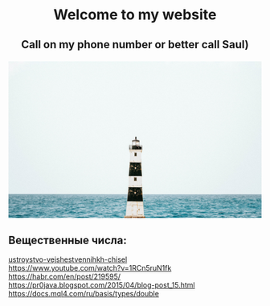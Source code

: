 <h1><p align="center">Welcome to my website</p></h1>
<h2><p align ="center">Call on my phone number or better call Saul)</p></h2>
<img src="photo-of-lighthouse-near-sea.jpg" alt="Background my site">
<h2>Вещественные числа:</h2>

<a href="https://javarush.ru/groups/posts/2136-ustroystvo-vejshestvennihkh-chisel">ustroystvo-vejshestvennihkh-chisel</a> <br>
<a href="https://www.youtube.com/watch?v=1RCn5ruN1fk">https://www.youtube.com/watch?v=1RCn5ruN1fk</a> <br>
<a href="https://habr.com/en/post/219595/">https://habr.com/en/post/219595/</a> <br>
<a href="https://pr0java.blogspot.com/2015/04/blog-post_15.html/">https://pr0java.blogspot.com/2015/04/blog-post_15.html</a> <br>
<a href="https://docs.mql4.com/ru/basis/types/double">https://docs.mql4.com/ru/basis/types/double</a> <br>
